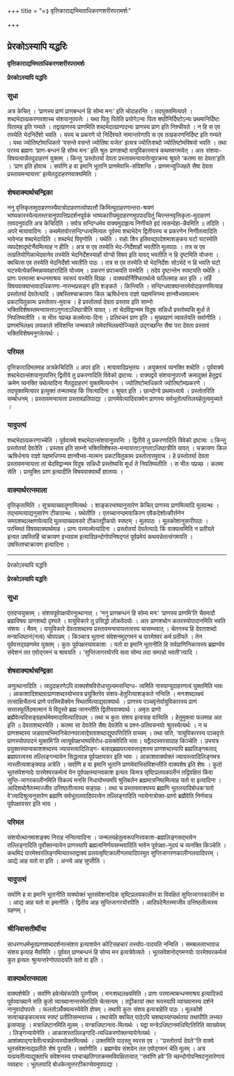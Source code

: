 +++
title = "०३ वृत्तिकाराद्यभिमताधिकरणशरीरपरामर्शः"

+++


## प्रेरकोऽस्यापि यद्धरिः

**वृत्तिकाराद्यभिमताधिकरणशरीरपरामर्शः**

**प्रेरकोऽस्यापि यद्धरिः**

### **सुधा**

अत्र केचित् । ‘प्राणस्य प्राणं प्राणबन्धनं हि सोम्य मनः’ इति चोदाहरन्ति । तदयुक्तमित्यपरे । शब्दभेदात्प्रकरणवशाच्च संशयानुपपत्तेः । यथा पितुः पितेति प्रयोगेऽन्यः पिता षष्ठीनिर्दिष्टोऽन्यः प्रथमानिर्दिष्टः पितामह इति गम्यते । तद्वत्प्राणस्य प्राणमिति शब्दभेदात्प्राणादन्यः प्राणस्य प्राण इति निश्चीयते । न हि स एव तस्येति भेदनिर्देशो भवति । यस्य च प्रकरणे यो निर्दिश्यते नामान्तरेणापि स एव तत्प्रकरणनिर्दिष्ट इति गम्यते । यथा ज्योतिष्टोमाधिकारे ‘वसन्ते वसन्ते ज्योतिषा यजेत’ इत्यत्र ज्योतिःशब्दो ज्योतिष्टोमविषयो भवति । तथा परस्य ब्रह्मणः ‘प्राण-बन्धनं हि सोम्य मनः’ इति श्रुतः प्राणशब्दो वायुविकारमात्रं कथमवगमयेत् । अतः संशया-विषयत्वान्नैतदुदाहरणं युक्तम् । किन्तु ‘प्रस्तोतर्या देवता प्रस्तावमन्वायत्तेत्युपक्रम्य श्रूयते ‘कतमा सा देवता’इति । ‘प्राण इति होवाच । सर्वाणि ह वा इमानि भूतानि प्राणमेवाभि-संविशन्ति । प्राणमभ्युज्जिहते सैषा देवता प्रस्तावमन्वायत्ता’ इत्येतदुदाहरणवाक्यमिति ।

### **शेषवाक्यार्थचन्द्रिका**

ननु वृत्तिकृतामुदाहरणस्यैवात्रोदाहरणत्वोपपत्तौ किमित्युदाहरणान्तरा-श्रयणं भाष्यकारस्येत्यतस्तत्रानुपपत्तिप्रदर्शनपूर्वकं भाष्यकारीयमुदाहरणमुपपादयितुं चिरन्तनवृत्तिकृता-मुदाहरणं तावदनुवदति अत्र केचिदिति । सर्वत्र सन्दिग्धमेव वाक्यमुदाहृत्य निर्णीयते इदं त्वसन्देहा-न्नैवमिति ॥ तदिति । अपरे मायावादिनः । कथमेतयोरसन्दिग्धत्वमित्यतः पूर्वस्य शब्दभेदेन द्वितीयस्य च प्रकरणेन निर्णीतत्वादिति भावेनाह शब्दभेदादिति । शब्दभेदं विवृणोति । यथेति । राहोः शिर इतिवव्द्यपदेशमाशङ्कय घटो घटस्येति व्यपदेशादृष्टेर्नैवमित्याह न हीति । अत्र स एव तस्येति भेद-निर्देशार्हो भवतीति मूलपाठः । तत्र स एव तत्प्रतियोगिकाभेदवानेव तस्येति भेदनिर्देशस्यार्हो योग्यो विषय इति यावद् भवतीति न हि दृष्टमिति योजना । क्वचित्स एव तस्येति भेदनिर्देशो भवतीति पाठः । तत्र स एव तस्येति यो भेदनिर्देशः सोऽभेदे न हि भवति घटो घटस्येत्येकस्मिन्नव्यवहारादिति योज्यम् । प्रकरणं प्रपञ्चयति यस्येति । तदेव दृष्टान्तेन स्पष्टयति यथेति । प्राणः परमात्मा बन्धनमाश्रयः स्वरूपं यस्येति विग्रहः । वाक्ययोर्निश्चितार्थत्वे फलितमाह अत इति । तर्हि विषयवाक्याभावादधिकरणा-नारम्भप्रसङ्ग इति शङ्कते । किन्त्विति । सन्दिग्धवाक्यान्तरमेवोदाहरणमित्याह प्रस्तोतर्या देवतेत्यादि । उषस्तिश्चाक्रायणः किल ऋषिर्धनाय राज्ञो यज्ञमभिगम्य ज्ञानवैभवमात्मनः प्रकटयितुकामः प्रस्तोतार-मुवाच । हे प्रस्तोतर्या देवता प्रस्ताव इति साम्नो भक्तिविशेषस्तमन्वायत्ताऽनुगताऽधिष्ठात्रीति यावत् । तां चेदविद्वान्मम विदुषः सन्निधौ प्रस्तोब्यसि मूर्धा ते निपतिष्यतीति । स भीतः पप्रच्छ कतमेत्या-दिना । प्रतिवचनं प्राण इति । मुख्यप्राणं व्यावर्तयति सर्वाणीति । प्राणमभिलक्ष्य लयकाले संविशन्ति जन्मकाले तमेवाभिलक्ष्योज्जिहते उद्गच्छन्ति सैषा परा देवता प्रस्तावं भक्तिविशेषमनुगतेत्यर्थः ।

### **परिमल**

वृत्तिकारादिमतमाह अत्रकेचिदिति ॥ अपर इति । मायावादिप्रभृतयः । अयुक्तत्वं व्यनक्ति शब्देति । पूर्ववाक्ये शब्दभेदात्संशयानुपपत्तिर् द्वितीये तु प्रकरणादिति विवेको द्रष्टव्यः । वाक्यद्वये संशयानुपपत्तौ क्रमादुक्तं हेतुद्वयं क्रमेण व्यनक्ति यथेत्यादिना नैतदुदाहरणं युक्तमित्यन्तेन । ज्योतिष्टोमाधिकारे ज्योतिष्टोमप्रकरणे । तदयुक्तमित्यपर इत्युक्तं तन्मतमाह किं त्वित्यादिना ॥ श्रूयत इति । छान्दोग्ये प्रथमाध्याये । प्रस्तोतरिति सम्बोधनम् । प्रस्तावमन्वायत्ता प्रस्तावप्रतिपाद्या । प्राणमेवेत्यादिवाक्येन प्राणस्य सर्वभूतोत्पत्तिलयहेतुत्वमुच्यते ।

### **यादुपत्यं**

शब्दभेदात्प्रकरणाच्चेति । पूर्ववाक्ये शब्दभेदात्संशयानुपपत्तिः । द्वितीये तु प्रकरणादिति विवेको द्रष्टव्यः ॥ किन्तु प्रस्तोतर्या देवतेति । प्रस्ताव इति साम्नो भक्तिविशेषस्त-मन्वायत्ताऽनुगताऽधिष्ठात्रीति यावत् । चक्रायणः किल ऋषिर्धनाय राज्ञो यज्ञमधिगम्य ज्ञानवैभव-मात्मनः प्रकटयितुकामः प्रस्तोतारमुवाच । हे प्रस्तोतर्या देवता प्रस्तावमन्वायत्ता तां चेदविद्वान्मम विदुषः सन्निधौ प्रस्तोष्यसि मूर्धा ते निपतिष्यतीति । स भीतः पप्रच्छ । कतमा सेति । प्रत्युक्तिः प्राण इत्यादीति विषयवाक्यार्थो ज्ञातव्यः ।

### **वाक्यार्थरत्नमाला**

वृत्तिकृतामिति । सूत्रव्याख्यातॄणामित्यर्थः । शाङ्करभाष्यानुसारेण केचित् प्राणस्य प्राणमित्यादि मूलग्रन्थः । तद्भामत्याद्यनुसारेण टीकाग्रन्थः । यथेतीति । एतच्चानन्दमयाकिरण एवैकदेशोत्कीर्त्तनेन समग्रशब्दलक्षणयेत्यादि मूलव्याख्यावसरे टीकातट्टीकयोः स्पष्टम् । मूलपाठः । मूलकोशानुसारीपाठः । परभिमतं विषयवाक्यार्थमाह । प्राणः परमात्मेत्यादिना । प्रस्तोतर्या देवतेत्यादेः किं वाक्यत्वमिति न प्रतीयते इत्यत उषस्तिर्हि चाक्रायण इभ्यग्राम इत्यादिछन्दोगोपनिषद्गतं पूर्वप्रमेयं कथयन्नेतत्संगमयति । उषस्तिश्चाक्रायण इत्यादिना ।





------------------------------------------------------------------------

प्रेरकोऽस्यापि यद्धरिः

**प्रेरकोऽस्यापि यद्धरिः**

### **सुधा**

एतदप्ययुक्तम् । संशयपूर्वपक्षयोरनुत्थानात् । ‘ननु प्राणबन्धनं हि सोम्य मनः’ ‘प्राणस्य प्राणमि’ति चैवमादौ ब्रह्मविषयः प्राणशब्दो दृश्यते । वायुविकारे तु प्रसिद्धो लोकवेदयोः । अतः प्राणशब्देन कतरस्योपादानमिति भवति संशयः । मैवम् । वायुविकारे देवताशब्दस्य प्रस्तावमन्वयायत्तत्वस्य चासम्भवात् । चेतनस्य हि देवताशब्दो मन्त्राधिष्ठानं(नत्वं) चोपपन्नम् । किञ्चात्र भूतानां संवेशनमुद्गमनं च पारमेश्वरं कर्म प्रतीयते । तेन पूर्ववत्तद्ग्रहणमेव युक्तम् । कुतः पूर्वपक्षस्यावकाशः । यतो वा इमानि भूतानीति हि सर्वप्राणिनिकायस्य ब्रह्मण्येव संवेशनं तत एवोद्गमनं च श्रावयति । ‘सुप्तिजागरयोरपि सता सोम्य तदा सम्पन्नो भवती’त्यादि ।

### **शेषवाक्यार्थचन्द्रिका**

अनुत्थानादिति । त्वदुदाहरणेऽपि वाक्यशेषविरोधात्तुल्यमसन्दिग्ध- त्वमिति नास्याप्युदाहरणत्वं युक्तमिति भावः । आकाशादिशब्दवत्प्राणशब्दस्योभयत्र प्रयुक्तिरेव संशय-हेतुरित्याशङ्कते नन्विति । मनःशब्दलक्ष्यं तत्साक्षिचैतन्यं प्राणे परस्मिन्नैक्येन स्थितमित्याद्यवाक्यार्थः । प्राणस्य पञ्चवृत्तेर्वायुविकारस्य प्राणं सत्तास्फूर्तिदमात्मानं ये विदुस्ते ब्रह्म जानन्तीति द्वितीयवाक्यार्थः । अमृतः प्राणो ब्रह्मैवेत्यदिसङ्ग्रहार्थमेवमादावित्यादिपदम् । तथा च कुतः संशय इत्यत्राह वाय्विति । हेतुमुक्त्वा फलमाह अत इति ॥ देवताशब्दस्येति । कतमा सा देवतेति सैषा देवतेति च प्रश्न-प्रतिवचनयोः श्रुतस्येत्यर्थः । न च प्राणशब्दस्य जडवाय्वभिमानिचेतनपरत्वाद्देवताशब्दाद्युपपत्तिरिति वाच्यम् । तथा सति, ‘वायुविकारस्य पञ्चवृत्तेः प्राणस्योपपादनं युक्तमि’ति त्वत्पूर्वपक्षभाष्यविरोध-प्रसक्तेरिति भावः। यद्वैतदस्वरसादाह किञ्चेति । उभयत्र प्रयुक्तस्याप्यकाशशब्दस्य ज्यायस्त्वादिलिङ्ग- बलाद्ब्रह्मपरत्ववत्तादृशस्य प्राणशब्दस्यापि ब्रह्मलिङ्गबलाद् ब्रह्मपरत्वस्य तल्लिङ्गन्यायेन सिद्धत्वान्न पूर्वपक्षावसर इति भावः । आकाशवाक्योक्तं ज्यायस्त्वादिलिङ्गमत्र नास्तीत्याशङ्क्याह अत्रेति । सर्वाणि ह वा इमानि भूतानि प्राणमेवाभिसंविशन्तीति वाक्यशेष इति शेषः । कुतो भूतसंवेशनादेः पारमेश्वरकर्मत्वं येन पूर्वपक्षस्यानवकाश इत्यतः किमत्र सृष्टिप्रलयकालीनं तद्विवक्षितं किंवा सुप्ति-जागरकालीनमिति विकल्पं मनसि निधायोभयमपि श्रुतिबलेन ब्रह्ममात्रनिष्ठमित्याह यतो वा इत्यादिना । आदिशब्देनैतस्माज्जीव उत्तिष्ठतीत्यस्य सङ्ग्रहः । तथा च प्रस्ताववाक्यस्य ब्रह्मणि भूतलयादिबोधक‘यतो वे’त्यादिश्रुत्यनुसारेण ब्रह्मणि सर्वभूतलयादिपरत्वेन तल्लिङ्गादिति न्यायेनात्रोक्त-प्राणो ब्रह्मैवेति निर्णयान्न पूर्वपक्षावसर इति भावः ।

### **परिमल**

संशयोत्थानमाशङ्क्य निराह नन्वित्यादिना । जन्मलयहेतुत्वरूपनिरवकाश-ब्रह्मलिङ्गसद्भावेन तल्लिङ्गादिति पूर्वोक्तन्यायेन प्राणस्यापि ब्रह्मत्वनिर्णयसम्भवादिति भावेन पूर्वपक्षा-नुदयं च व्यनक्ति किञ्चेति । कथमिदं पारमेश्वरलिङ्गमित्यतस्तद्वाक्यं प्रलयसृष्टिकालीनलयादिपरमुत सुप्तिजागरणकालीनलयादिपरम् । आद्ये आह यतो वा इति । अन्त्ये आह सुप्तीति ।

### **यादुपत्यं**

सर्वाणि ह वा इमानि भूतानीति वाक्योक्तं भूतसंवेशनादिकं सृष्टिप्रलयकालीनं वा विवक्षितं सुप्तिजागरकालीनं वा । आद्य आह यतो वा इमानीति । द्वितीय आह सुप्तिजागरयोरपीति । आदिपदेनैतस्माजीव उत्तिष्ठतीत्यस्य ग्रहणम् ।

### **श्रीनिवासतीर्थीया**

साधरणधर्मभूतप्राणशब्ददर्शनात्संशय इत्याशयेन कोटिसहचारं तस्योप-पादयति नन्विति । समबलत्वाभावान्न संशय इत्याह मैवमिति । पूर्ववत् प्राणबन्धनं हि सोम्य मन इत्यत्रेवेत्यर्तः । भूतसंवेशनोद्गमनयोः पारमेश्वरकर्मत्वं कुत इत्यतः श्रुत्यन्तरेणोपपादयति यतो वा इति ।

### **वाक्यार्थरत्नमाला**

वाक्यशेषेति । सर्वाणि हवेत्येवंरूपेति पूरणीयम् । मनःशब्दलक्ष्यमिति । प्राणः परमात्माबन्धनमाश्रय इत्यादिरूपे पूर्वव्याख्याने सति कुतो व्याख्यानान्तरमेतदिति चेत्सत्यम् । तट्टीकायां तथा रूपस्यापि व्याख्यानस्य दर्शने नानुवादोपपत्तेः । फलतोऽर्थैक्यत्वस्येवेति ज्ञेयम् । तथापि कुतः संशय इत्यत्राहेति पाठः । मूलकोशे सत्वाच्छङ्कात्वस्य स्पष्टं प्रतीतिसम्भवाच्च । तथाचेति क्वचित् पाठेऽपि चशब्दस्याप्यर्थतया तथापीति लभ्यत इत्यप्याहुः । मत्राधिष्टानमिति मूलम् । मन्त्राधिष्टानत्व-मित्यर्थः । यद्वा मन्त्रेऽधिष्टानमधिष्टितिरिति व्याख्येयम् । लिङ्गन्यायेनेति । आकाशस्तल्लिङ्गादि-त्यधिकरणोक्तन्यायेनेत्यर्थः । आशंक्याद्गात्रेतीत्यत्राहेत्यस्योक्तमित्यर्थः । उक्तमिति पाठस्तु स्वरस एव । ‘‘प्रस्तोतर्या देवते’’ति वाक्ये भूतसंवेशनाद्यप्रतीतेः शेषं पूरयति । सर्वाणीति । ब्रह्मण्येव संशयेन तत एवोद्गमनं चेति मूलम् । अत्र यत्प्रयतीत्याद्युक्ताभि संवेशनस्य पश्चाच्छतिगतक्रममविवक्षितत्वात् ‘‘सर्वाणि हवे’’ति च्छन्दोगोपनिषदनुसारेणायं व्यवहारः । भूतलयादि बोधकेत्युत्तरटीकाप्येवमुपपाद्या ।

